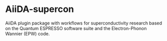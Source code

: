 # AiiDA-supercon

AiiDA plugin package with workflows for superconductivity research based on the Quantum ESPRESSO software suite and the Electron-Phonon Wannier (EPW) code.

